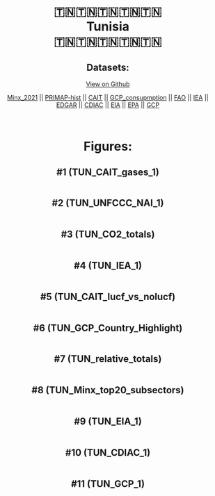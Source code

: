 
<center>
<h1 align="center">
🇹🇳🇹🇳🇹🇳🇹🇳🇹🇳
<br>
Tunisia
<br>
🇹🇳🇹🇳🇹🇳🇹🇳🇹🇳
</h1>
<h2>Datasets:</h2>
<p><a href="https://github.com/dquintani/GreenhouseData/tree/master/country_data/TUN_Tunisia/data">View on Github</a>
<br></p><p><a href="data/TUN_Minx_2021.csv">Minx_2021</a> || <a href="data/TUN_PRIMAP-hist.csv">PRIMAP-hist</a> || <a href="data/TUN_CAIT.csv">CAIT</a> || <a href="data/TUN_GCP_consupmption.csv">GCP_consupmption</a> || <a href="data/TUN_FAO.csv">FAO</a> || <a href="data/TUN_IEA.csv">IEA</a> || <a href="data/TUN_EDGAR.csv">EDGAR</a> || <a href="data/TUN_CDIAC.csv">CDIAC</a> || <a href="data/TUN_EIA.csv">EIA</a> || <a href="data/TUN_EPA.csv">EPA</a> || <a href="data/TUN_GCP.csv">GCP</a></p><p><br></p>
<h1>Figures:</h1><h2>#1 (TUN_CAIT_gases_1)</h2>
<p><img alt="" src="figures/TUN_CAIT_gases_1.png" /></p><h2>#2 (TUN_UNFCCC_NAI_1)</h2>
<p><img alt="" src="figures/TUN_UNFCCC_NAI_1.png" /></p><h2>#3 (TUN_CO2_totals)</h2>
<p><img alt="" src="figures/TUN_CO2_totals.png" /></p><h2>#4 (TUN_IEA_1)</h2>
<p><img alt="" src="figures/TUN_IEA_1.png" /></p><h2>#5 (TUN_CAIT_lucf_vs_nolucf)</h2>
<p><img alt="" src="figures/TUN_CAIT_lucf_vs_nolucf.png" /></p><h2>#6 (TUN_GCP_Country_Highlight)</h2>
<p><img alt="" src="figures/TUN_GCP_Country_Highlight.png" /></p><h2>#7 (TUN_relative_totals)</h2>
<p><img alt="" src="figures/TUN_relative_totals.png" /></p><h2>#8 (TUN_Minx_top20_subsectors)</h2>
<p><img alt="" src="figures/TUN_Minx_top20_subsectors.png" /></p><h2>#9 (TUN_EIA_1)</h2>
<p><img alt="" src="figures/TUN_EIA_1.png" /></p><h2>#10 (TUN_CDIAC_1)</h2>
<p><img alt="" src="figures/TUN_CDIAC_1.png" /></p><h2>#11 (TUN_GCP_1)</h2>
<p><img alt="" src="figures/TUN_GCP_1.png" /></p>